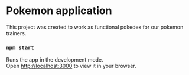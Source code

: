 # Pokemon application

This project was created to work as functional pokedex for our pokemon trainers.


### `npm start`

Runs the app in the development mode.\
Open [http://localhost:3000](http://localhost:3000) to view it in your browser.
